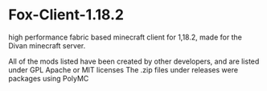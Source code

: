 # Fox-Client-1.18.2
high performance fabric based minecraft client for 1,18.2, made for the Divan minecraft server.

All of the mods listed have been created by other developers, and are listed under GPL Apache or MIT licenses
The .zip files under releases were packages using PolyMC
